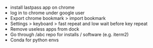 - install lastpass app on chrome
- log in to chrome under google user
- Export chrome bookmark > import bookmark
- Settings > keyboard > fast repeat and low wait before key repeat
- Remove useless apps from dock
- Go through /abc repo for installs / software (e.g. iterm2)
- Conda for python envs